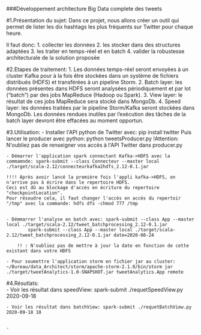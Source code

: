 ###Développement architecture Big Data complete des tweets

#1.Présentation du sujet:
Dans ce projet, nous allons créer un outil qui permet de lister les dix hashtags les plus fréquents sur Twitter pour chaque heure.

Il faut donc:
    1. collecter les données
    2. les stocker dans des structures adaptées
    3. les traiter en temps-réel et en batch
    4. valider la robustesse architecturale de la solution proposée


#2.Etapes de traitement:
    1. Les données temps-réel seront envoyées à un cluster Kafka pour à la fois être stockées dans un système de fichiers distribués (HDFS) et transférées à un pipeline Storm.
    2. Batch layer: les données présentes dans HDFS seront analysées périodiquement et par lot (“batch”) par des jobs MapReduce (Hadoop ou Spark).
    3. View layer: le résultat de ces jobs MapReduce sera stocké dans MongoDb.
    4. Speed layer: les données traitées par le pipeline Storm/Kafka seront stockées dans MongoDb. Les données rendues inutiles par l’exécution des tâches de la batch layer devront être effacées au moment opportun.

#3.Utilisation:
    - Installer l'API python de Twitter avec: pip install twitter
            Puis lancer le producer avec python: python tweetsProducer.py
            !Attention: N'oubliez pas de renseigner vos accès à l'API Twitter dans producer.py
            
    - Démarrer l'application spark connectant Kafka->HDFS avec la commamnde: spark-submit --class Connecteur --master local ./target/scala-2.12/connecteurkafka2hdfs_2.12-0.1.jar
    
    !!!! Après avoir lancé la première fois l'appli kafka->HDFS, on n'arrive pas à écrire dans le repertoire HDFS.
	Ceci est dû au blockage d'accès en écriture du repertoire "checkpointLocation".
	Pour résoudre cela, il faut changer l'accès en accès du repertoir "/tmp" avec la commande: hdfs dfs -chmod 777 /tmp 
	

    - Démmarrer l'analyse en batch avec: spark-submit --class App --master local ./target/scala-2.12/tweet_batchprocessing_2.12-0.1.jar
    		spark-submit --class App --master local ./target/scala-2.12/tweet_batchprocessing_2.12-0.1.jar date=2020-08-24
    	
    	!! : N'oubliez pas de mettre à jour la date en fonction de cette existant dans votre HDFS

    - Pour soumettre l'application storm en fichier jar au cluster: ~/Bureau/data_Architect/storm/apache-storm-2.1.0/bin/storm jar ./target/tweetAnalytics-1.0-SNAPSHOT.jar tweetAnalytics.App remote

#4.Résutlats:  
    - Voir les résultat dans speedView: spark-submit ./requetSpeedView.py 2020-09-18
    
    - Voir les résultat dans batchView: spark-submit ./requetBatchView.py 2020-09-18 10
    
    
    - 
